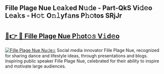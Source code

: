## Fille Plage Nue L𝚎a𝚔ed N𝚞𝚍e - Part-QkS Vi𝚍𝚎o L𝚎a𝚔s - H𝚘𝚝 O𝚗𝚕yf𝚊ns P𝚑𝚘tos SRjJr

# <h2><a href="http://kfak14c.oniu.top/?m=Fille+Plage+Nue">🔗👉 🔴 Fille Plage Nue P𝚑ot𝚘𝚜 V𝚒d𝚎o</a></h2>

[![Fille Plage Nue Nu𝚍e𝚜](https://i.imgur.com/0qMVB7G.gif)](http://kfak14c.oniu.top/?m=Fille+Plage+Nue)
Social media innovator Fille Plage Nue, recognized for sharing dance and lifestyle ideas, through presentations and blogs. Inspiring public speaker Fille Plage Nue, celebrated for their ability to inspire and motivate large audiences.  
